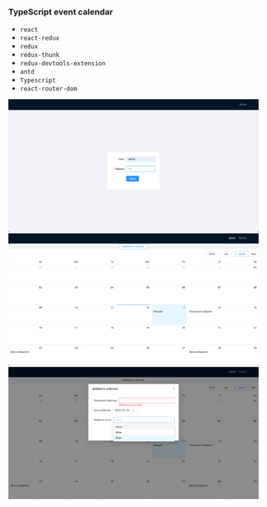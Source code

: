 ### TypeScript event calendar

-   `react`
-   `react-redux`
-   `redux`
-   `redux-thunk`
-   `redux-devtools-extension`
-   `antd`
-   `Typescript`
-   `react-router-dom`

![screen](screen1.png)
![screen](screen2.png)
![screen](screen3.png)
